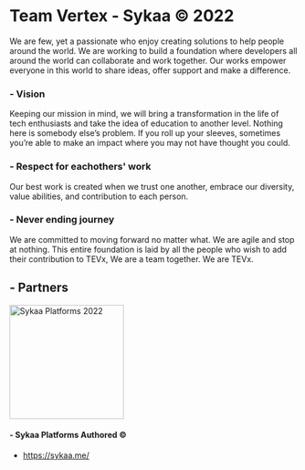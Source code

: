 # Team Vertex - Sykaa © 2022
We are few, yet a passionate who enjoy creating solutions to help people around the world. We are working to build a foundation where developers all around the world can collaborate and work together. Our works empower everyone in this world to share ideas, offer support and make a difference.

### - Vision
Keeping our mission in mind, we will bring a transformation in the life of tech enthusiasts and take the idea of education to another level. Nothing here is somebody else’s problem. If you roll up your sleeves, sometimes you’re able to make an impact where you may not have thought you could.

### - Respect for eachothers' work 
Our best work is created when we trust one another, embrace our diversity, value abilities, and contribution to each person.

### - Never ending journey
We are committed to moving forward no matter what. We are agile and stop at nothing. This entire foundation is laid by all the people who wish to add their contribution to TEVx, We are a team together. We are TEVx.

## - Partners
<picture>
  <source media="(prefers-color-scheme: dark)" srcset="/profile/assets/partners/Sykaa-logo.png" width="200">
  <source media="(prefers-color-scheme: light)" srcset="/profile/assets/partners/Sykaa-logo.jpg" width="200">
  <img alt="Sykaa Platforms 2022">
</picture>

#### - Sykaa Platforms Authored ©
* <https://sykaa.me/>
